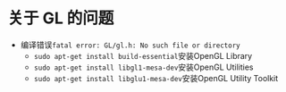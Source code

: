 # 关于 GL 的问题

- 编译错误`fatal error: GL/gl.h: No such file or directory`
  - `sudo apt-get install build-essential`安装OpenGL Library
  - `sudo apt-get install libgl1-mesa-dev`安装OpenGL Utilities
  - `sudo apt-get install libglu1-mesa-dev`安装OpenGL Utility Toolkit